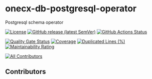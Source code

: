 # onecx-db-postgresql-operator

Postgresql schema operator

[![License](https://img.shields.io/github/license/onecx/onecx-db-postgresql-operator?style=for-the-badge&logo=apache)](https://www.apache.org/licenses/LICENSE-2.0)
[![GitHub release (latest SemVer)](https://img.shields.io/github/v/release/onecx/onecx-db-postgresql-operator?sort=semver&logo=github&style=for-the-badge)](https://github.com/onecx/onecx-db-postgresql-operator/releases/latest)
[![GitHub Actions Status](https://img.shields.io/github/actions/workflow/status/onecx/onecx-db-postgresql-operator/build.yml?logo=GitHub&style=for-the-badge)](https://github.com/onecx/onecx-db-postgresql-operator/actions/workflows/build.yml)

[![Quality Gate Status](https://sonarcloud.io/api/project_badges/measure?project=onecx_onecx-db-postgresql-operator&metric=alert_status)](https://sonarcloud.io/summary/new_code?id=onecx_onecx-db-postgresql-operator)
[![Coverage](https://sonarcloud.io/api/project_badges/measure?project=onecx_onecx-db-postgresql-operator&metric=coverage)](https://sonarcloud.io/summary/new_code?id=onecx_onecx-db-postgresql-operator)
[![Duplicated Lines (%)](https://sonarcloud.io/api/project_badges/measure?project=onecx_onecx-db-postgresql-operator&metric=duplicated_lines_density)](https://sonarcloud.io/summary/new_code?id=onecx_onecx-db-postgresql-operator)
[![Maintainability Rating](https://sonarcloud.io/api/project_badges/measure?project=onecx_onecx-db-postgresql-operator&metric=sqale_rating)](https://sonarcloud.io/summary/new_code?id=onecx_onecx-db-postgresql-operator)

[![All Contributors](https://img.shields.io/github/all-contributors/onecx/onecx-db-postgresql-operator?logo=GitHub&style=for-the-badge)](#contributors)

## Contributors

<!-- ALL-CONTRIBUTORS-LIST:START - Do not remove or modify this section -->
<!-- prettier-ignore-start -->
<!-- markdownlint-disable -->

<!-- markdownlint-restore -->
<!-- prettier-ignore-end -->

<!-- ALL-CONTRIBUTORS-LIST:END -->